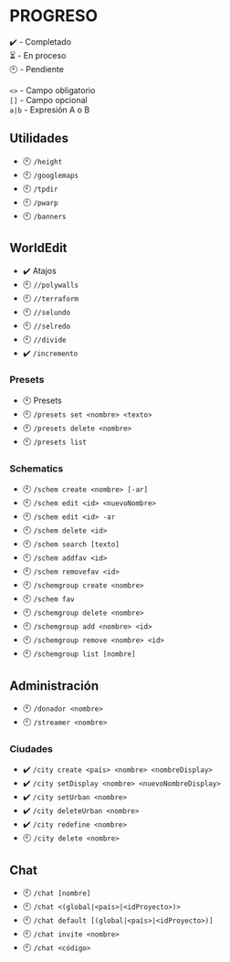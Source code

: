 # PROGRESO
✔️ - Completado  
⏳ - En proceso  
🕙 - Pendiente  
  
`<>` - Campo obligatorio  
`[]` - Campo opcional  
`a|b` - Expresión A o B
## Utilidades
* 🕙 `/height`
* 🕙 `/googlemaps`
* 🕙 `/tpdir`
* 🕙 `/pwarp`
* 🕙 `/banners`
## WorldEdit
* ✔️ Atajos
* 🕙 `//polywalls`
* 🕙 `//terraform`
* 🕙 `//selundo`
* 🕙 `//selredo`
* 🕙 `//divide`
* ✔️ `/incremento` 
### Presets
* 🕙 Presets 
* 🕙 `/presets set <nombre> <texto>`
* 🕙 `/presets delete <nombre>`
* 🕙 `/presets list`
### Schematics
* 🕙 `/schem create <nombre> [-ar]`
* 🕙 `/schem edit <id> <nuevoNombre>`
* 🕙 `/schem edit <id> -ar`
* 🕙 `/schem delete <id>`
* 🕙 `/schem search [texto]`
* 🕙 `/schem addfav <id>`
* 🕙 `/schem removefav <id>`
* 🕙 `/schemgroup create <nombre>`
* 🕙 `/schem fav`
* 🕙 `/schemgroup delete <nombre>`
* 🕙 `/schemgroup add <nombre> <id>`
* 🕙 `/schemgroup remove <nombre> <id>`
* 🕙 `/schemgroup list [nombre]`
## Administración
* 🕙 `/donador <nombre>`
* 🕙 `/streamer <nombre>`
### Ciudades
* ✔️ `/city create <país> <nombre> <nombreDisplay>`
* ✔️ `/city setDisplay <nombre> <nuevoNombreDisplay>`
* ✔️ `/city setUrban <nombre>`
* ✔️ `/city deleteUrban <nombre>`
* ✔️ `/city redefine <nombre>`
* 🕙 `/city delete <nombre>`
## Chat
* 🕙 `/chat [nombre]`
* 🕙 `/chat <(global|<país>|<idProyecto>)>`
* 🕙 `/chat default [(global|<país>|<idProyecto>)]`
* 🕙 `/chat invite <nombre>`
* 🕙 `/chat <código>`

